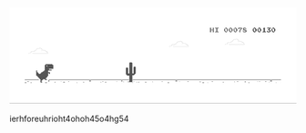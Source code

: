 ![image](https://github.com/sudimuk2017/qwaszx/blob/main/dino.gif)

ierhforeuhrioht4ohoh45o4hg54



